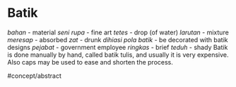# Batik
*bahan* - material 
*seni rupa* - fine art
*tetes* - drop (of water)
*larutan* - mixture
*meresap* - absorbed
*zat* - drunk 
*dihiasi pola batik* - be decorated with batik designs
*pejabat* - government employee
*ringkas* - brief
*teduh* - shady
Batik is done manually by hand, called batik tulis, and usually it is very expensive.
Also caps may be used to ease and shorten the process.

#concept/abstract 